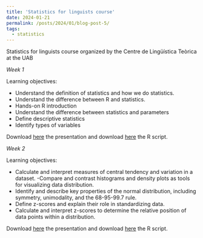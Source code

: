 ```yaml
---
title: 'Statistics for linguists course'
date: 2024-01-21
permalink: /posts/2024/01/blog-post-5/
tags:
  - statistics
---
```


Statistics for linguists course organized by the Centre de Lingüística Teòrica at the UAB

*Week 1*

Learning objectives:

- Understand the definition of statistics and how we do statistics.
- Understand the difference between R and statistics.
- Hands-on R introduction
- Understand the difference between statistics and parameters
- Define descriptive statistics
- Identify types of variables

Download <a href="https://gemmarepiso.github.io/Week1_stats_linguists.html">here</a> the presentation and download <a href="https://gemmarepiso.github.io/week1.R">here</a> the R script.


*Week 2*

Learning objectives:

- Calculate and interpret measures of central tendency and variation in a dataset.
-Compare and contrast histograms and density plots as tools for visualizing data distribution.
- Identify and describe key properties of the normal distribution, including symmetry, unimodality, and the 68-95-99.7 rule.
- Define z-scores and explain their role in standardizing data.
- Calculate and interpret z-scores to determine the relative position of data points within a distribution.


Download <a href="https://gemmarepiso.github.io/Week2_stats_linguists.html">here</a> the presentation and download <a href="https://gemmarepiso.github.io/week2.R">here</a> the R script.
